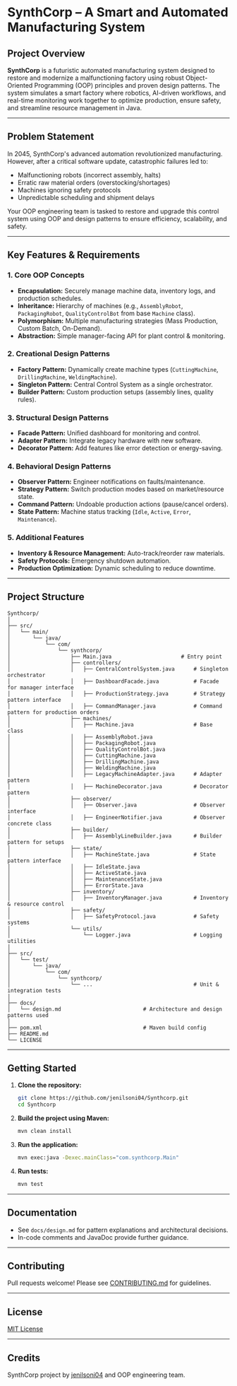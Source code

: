 # SynthCorp – A Smart and Automated Manufacturing System

## Project Overview

**SynthCorp** is a futuristic automated manufacturing system designed to restore and modernize a malfunctioning factory using robust Object-Oriented Programming (OOP) principles and proven design patterns. The system simulates a smart factory where robotics, AI-driven workflows, and real-time monitoring work together to optimize production, ensure safety, and streamline resource management in Java.

---

## Problem Statement

In 2045, SynthCorp's advanced automation revolutionized manufacturing. However, after a critical software update, catastrophic failures led to:
- Malfunctioning robots (incorrect assembly, halts)
- Erratic raw material orders (overstocking/shortages)
- Machines ignoring safety protocols
- Unpredictable scheduling and shipment delays

Your OOP engineering team is tasked to restore and upgrade this control system using OOP and design patterns to ensure efficiency, scalability, and safety.

---

## Key Features & Requirements

### 1. Core OOP Concepts
- **Encapsulation:** Securely manage machine data, inventory logs, and production schedules.
- **Inheritance:** Hierarchy of machines (e.g., `AssemblyRobot`, `PackagingRobot`, `QualityControlBot` from base `Machine` class).
- **Polymorphism:** Multiple manufacturing strategies (Mass Production, Custom Batch, On-Demand).
- **Abstraction:** Simple manager-facing API for plant control & monitoring.

### 2. Creational Design Patterns
- **Factory Pattern:** Dynamically create machine types (`CuttingMachine`, `DrillingMachine`, `WeldingMachine`).
- **Singleton Pattern:** Central Control System as a single orchestrator.
- **Builder Pattern:** Custom production setups (assembly lines, quality rules).

### 3. Structural Design Patterns
- **Facade Pattern:** Unified dashboard for monitoring and control.
- **Adapter Pattern:** Integrate legacy hardware with new software.
- **Decorator Pattern:** Add features like error detection or energy-saving.

### 4. Behavioral Design Patterns
- **Observer Pattern:** Engineer notifications on faults/maintenance.
- **Strategy Pattern:** Switch production modes based on market/resource state.
- **Command Pattern:** Undoable production actions (pause/cancel orders).
- **State Pattern:** Machine status tracking (`Idle`, `Active`, `Error`, `Maintenance`).

### 5. Additional Features
- **Inventory & Resource Management:** Auto-track/reorder raw materials.
- **Safety Protocols:** Emergency shutdown automation.
- **Production Optimization:** Dynamic scheduling to reduce downtime.

---

## Project Structure

```
Synthcorp/
│
├── src/
│   └── main/
│       └── java/
│           └── com/
│               └── synthcorp/
│                   ├── Main.java                      # Entry point
│                   ├── controllers/
│                   │   ├── CentralControlSystem.java      # Singleton orchestrator
│                   │   ├── DashboardFacade.java           # Facade for manager interface
│                   │   ├── ProductionStrategy.java        # Strategy pattern interface
│                   │   ├── CommandManager.java            # Command pattern for production orders
│                   ├── machines/
│                   │   ├── Machine.java                   # Base class
│                   │   ├── AssemblyRobot.java
│                   │   ├── PackagingRobot.java
│                   │   ├── QualityControlBot.java
│                   │   ├── CuttingMachine.java
│                   │   ├── DrillingMachine.java
│                   │   ├── WeldingMachine.java
│                   │   ├── LegacyMachineAdapter.java      # Adapter pattern
│                   │   ├── MachineDecorator.java          # Decorator pattern
│                   ├── observer/
│                   │   ├── Observer.java                  # Observer interface
│                   │   ├── EngineerNotifier.java          # Observer concrete class
│                   ├── builder/
│                   │   ├── AssemblyLineBuilder.java       # Builder pattern for setups
│                   ├── state/
│                   │   ├── MachineState.java              # State pattern interface
│                   │   ├── IdleState.java
│                   │   ├── ActiveState.java
│                   │   ├── MaintenanceState.java
│                   │   ├── ErrorState.java
│                   ├── inventory/
│                   │   ├── InventoryManager.java          # Inventory & resource control
│                   ├── safety/
│                   │   ├── SafetyProtocol.java            # Safety systems
│                   └── utils/
│                       └── Logger.java                    # Logging utilities
│
├── src/
│   └── test/
│       └── java/
│           └── com/
│               └── synthcorp/
│                   └── ...                                # Unit & integration tests
│
├── docs/
│   └── design.md                          # Architecture and design patterns used
│
├── pom.xml                                # Maven build config
├── README.md
└── LICENSE
```

---

## Getting Started

1. **Clone the repository:**
    ```bash
    git clone https://github.com/jenilsoni04/Synthcorp.git
    cd Synthcorp
    ```

2. **Build the project using Maven:**
    ```bash
    mvn clean install
    ```

3. **Run the application:**
    ```bash
    mvn exec:java -Dexec.mainClass="com.synthcorp.Main"
    ```

4. **Run tests:**
    ```bash
    mvn test
    ```

---

## Documentation

- See `docs/design.md` for pattern explanations and architectural decisions.
- In-code comments and JavaDoc provide further guidance.

---

## Contributing

Pull requests welcome! Please see [CONTRIBUTING.md](CONTRIBUTING.md) for guidelines.

---

## License

[MIT License](LICENSE)

---

## Credits

SynthCorp project by [jenilsoni04](https://github.com/jenilsoni04) and OOP engineering team.
